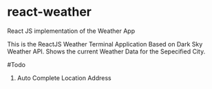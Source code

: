 # react-weather
React JS implementation of the Weather App


This is the ReactJS Weather Terminal Application Based on Dark Sky Weather API.
Shows the current Weather Data for the Sepecified City.

#Todo
1.  Auto Complete Location Address
